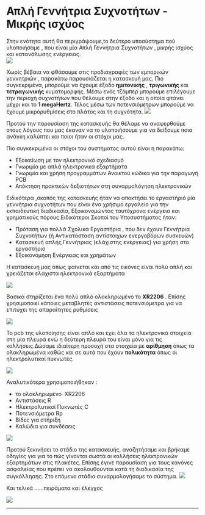 
# Απλή Γεννήτρια Συχνοτήτων - Μικρής ισχύος


Στην ενότητα αυτή θα περιγράψουμε,tο δεύτερο υποσύστημα  πού υλοποιήσαμε , που είναι μία Απλή Γεννήτρια Συχνοτήτων , μικρής ισχύος και κατανάλωσης ενέργειας.  
![](02-function_generator/01-ΤΕΛΙΚΟ-Function_Generator.png)

Χωρίς βέβαια να φθάσουμε στις προδιαγραφές των εμπορικών γεννητριών , παρακάτω παρουσιάζεται η κατασκευή μας. Πιο συγκεκριμένα, μπορούμε να έχουμε έξοδο **ημιτονικής** , **τριγωνικής** και **τετραγωνικής** κυματομορφής. Μέσω ενός τζάμπερ μπορούμε επιλέγουμε την περιοχή συχνοτήτων που θέλουμε στην έξοδο και η οποία φτάνει μέχρι και το **1 megaHertz**. Τέλος μέσω των ποτενσιόμετρων  μπορούμε να έχουμε μικρόρυθμίσεις στο πλάτος και τη συχνότητα.
![](02-function_generator/02-ΡΥΘΜΙΣΕΙΣ.jpg)

 Προτού την παρουσίαση της κατασκευής θα θέλαμε να αναφερθούμε στους λόγους που μας έκαναν να το υλοποιήσουμε για να δείξουμε ποια ανάγκη καλύπτει και ποιοι ήταν οι στόχοι μας.

Πιο συγκεκριμένα οι στόχοι του συστήματος αυτού είναι η παρακάτω:

* Εξοικείωση με τον ηλεκτρονικό σχεδιασμό
* Γνωριμία με απλά ηλεκτρονικά εξαρτήματα
* Γνωριμία και χρήση προγραμμάτων Ανοικτού κώδικα για την παραγωγή PCB
* Απόκτηση πρακτικών δεξιοτήτων στη συναρμολόγηση ηλεκτρονικών

Ειδικότερα ,σκοπός της κατασκευής ήταν να αποκτήσει το εργαστήριό μία γεννήτρια συχνοτήτων που είναι ένα χρήσιμο εργαλείο για την εκπαιδευτική διαδικασία, Εξοικονομώντας ταυτόχρονα ενέργεια και χρηματικούς πόρους.Ειδικότεροι Σκοποί του Υποσυστήματος ήταν:
* Πρόταση για πολλά Σχολικά Εργαστήρια , που δεν έχουν Γεννήτρια Συχνοτήτων (ή Αντικατάσταση αντίστοιχων ενεργοβόρων συσκευών)
* Κατασκευή απλής Γεννήτριας (ελάχιστης ενέργειας) για χρήση στο εργαστήριο
* Εξοικονόμηση Ενέργειας και χρημάτων

	
Η κατασκευή μας όπως φαίνεται και από τις εικόνες είναι πολύ απλή και χρειάζεται ελάχιστα ηλεκτρονικά εξαρτήματα


![](02-function_generator/03-ΕΞΑΡΤΗΜΑΤΑ.jpg)

Βασικά στηρίζεται  ένα πολύ απλό ολοκληρωμένο το **XR2206** . Επίσης χρησιμοποιεί κάποιες μεταβλητές αντιστάσεις ποτενσιόμετρα για να επιτύχει της απαραίτητες ρυθμίσεις

![](02-function_generator/04-ΣΧΗΜΑΤΙΚΟ.jpg)

Το pcb της υλοποίησης είναι απλό και έχει όλα τα ηλεκτρονικά στοιχεία στη μία πλευρά ενώ η δεύτερη πλευρά του είναι μόνο για τις κολλήσεις.Δώσαμε ιδιαίτερη προσοχή στα στοιχεία με **αρίθμηση** όπως τα ολοκληρωμένα  καθώς και σε αυτά που έχουν **πολικότητα** όπως οι ηλεκτρολυτικοί πυκνωτές.

![](02-function_generator/05-PCB%20Function_Generator.jpg)



Αναλυτικότερα χρησιμοποιήθηκαν :

- το ολοκληρωμένο  XR2206 
- Αντιστάσεις  R
- Ηλεκτρολυτικοί Πυκνωτές C
- Ποτενσιόμετρα Rp
- Βίδες για  στήριξη
- Καλώδια για συνδέσεις

![](02-function_generator/06-ΛΙΣΤΑ_ΥΛΙΚΩΝ.png)

Προτού ξεκινήσει το στάδιο της κατασκευής,  αναζητήσαμε και βρήκαμε οδηγίες για  για το πώς γίνονται σωστά οι κολλήσεις ηλεκτρονικών εξαρτημάτων στις πλακέτες. Επίσης έγινε παρουσίαση για τους κανόνες ασφαλείας που πρέπει να ακολουθούνται κατά τη διαδικασία της συγκόλλησης.
Στο επόμενο στάδιο συναρμολογήσαμε  το σύστημα.
![](02-function_generator/07-ΣΥΝΑΡΜΟΛΟΓΗΣΗ.png)


Και τελικά ......πειράματα και έλεγχος

![](02-function_generator/08-ΕΛΕΓΧΟΣ-Function%20Generator.jpg)

---





